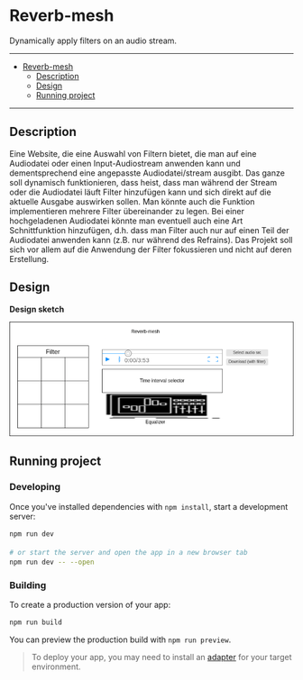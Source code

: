 # Reverb-mesh
Dynamically apply filters on an audio stream.

***
- [Reverb-mesh](#Reverb-mesh)
  - [Description](#description)
  - [Design](#design)
  - [Running project](#running-project#)
***

## Description

Eine Website, die eine Auswahl von Filtern bietet, die man auf eine Audiodatei oder einen Input-Audiostream anwenden kann und dementsprechend eine angepasste Audiodatei/stream ausgibt.
Das ganze soll dynamisch funktionieren, dass heist, dass man während der Stream oder die Audiodatei läuft Filter hinzufügen kann und sich direkt auf die aktuelle Ausgabe auswirken sollen. Man könnte auch die Funktion implementieren mehrere Filter übereinander zu legen.
Bei einer hochgeladenen Audiodatei könnte man eventuell auch eine Art Schnittfunktion hinzufügen, d.h. dass man Filter auch nur auf einen Teil der Audiodatei anwenden kann (z.B. nur während des Refrains).
Das Projekt soll sich vor allem auf die Anwendung der Filter fokussieren und nicht auf deren Erstellung.

## Design

**Design sketch**

![](docs/mockup_design.png)

## Running project
### Developing

Once you've installed dependencies with `npm install`, start a development server:

```bash
npm run dev

# or start the server and open the app in a new browser tab
npm run dev -- --open
```

### Building

To create a production version of your app:

```bash
npm run build
```

You can preview the production build with `npm run preview`.

> To deploy your app, you may need to install an [adapter](https://kit.svelte.dev/docs/adapters) for your target environment.
